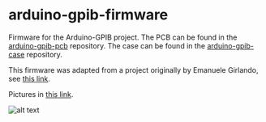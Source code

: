 # arduino-gpib-firmware

Firmware for the Arduino-GPIB project. The PCB can be found in the [arduino-gpib-pcb](https://github.com/SengerM/arduino-gpib-pcb) repository. The case can be found in the [arduino-gpib-case](https://github.com/SengerM/arduino-gpib-case) repository.

This firmware was adapted from a project originally by Emanuele Girlando, see [this link](http://egirland.blogspot.com/2014/03/arduino-uno-as-usb-to-gpib-controller.html).

Pictures in [this link](https://ibb.co/album/ddHKRF).

![alt text](https://i.ibb.co/JrRJ9fy/20190506-155725.jpg)

